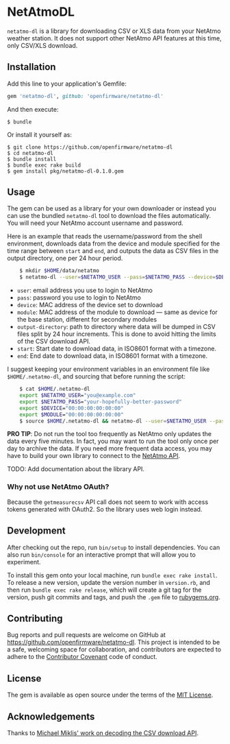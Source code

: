 # NetAtmoDL

`netatmo-dl` is a library for downloading CSV or XLS data from your NetAtmo weather station. It does not support other NetAtmo API features at this time, only CSV/XLS download.

## Installation

Add this line to your application's Gemfile:

```ruby
gem 'netatmo-dl', github: 'openfirmware/netatmo-dl'
```

And then execute:

    $ bundle

Or install it yourself as:

    $ git clone https://github.com/openfirmware/netatmo-dl
    $ cd netatmo-dl
    $ bundle install
    $ bundle exec rake build
    $ gem install pkg/netatmo-dl-0.1.0.gem

## Usage

The gem can be used as a library for your own downloader or instead you can use the bundled `netatmo-dl` tool to download the files automatically. You will need your NetAtmo account username and password.

Here is an example that reads the username/password from the shell environment, downloads data from the device and module specified for the time range between `start` and `end`, and outputs the data as CSV files in the output directory, one per 24 hour period.

```sh
    $ mkdir $HOME/data/netatmo
    $ netatmo-dl --user=$NETATMO_USER --pass=$NETATMO_PASS --device=$DEVICE --module=$MODULE --output-directory=$HOME/data/netatmo --start=2016-01-01T00:00:00Z --end=2016-01-01T00:06:00Z
```

* `user`: email address you use to login to NetAtmo
* `pass`: password you use to login to NetAtmo
* `device`: MAC address of the device set to download
* `module`: MAC address of the module to download — same as device for the base station, different for secondary modules
* `output-directory`: path to directory where data will be dumped in CSV files split by 24 hour increments. This is done to avoid hitting the limits of the CSV download API.
* `start`: Start date to download data, in ISO8601 format with a timezone.
* `end`: End date to download data, in ISO8601 format with a timezone.

I suggest keeping your environment variables in an environment file like `$HOME/.netatmo-dl`, and sourcing that before running the script:

```sh
    $ cat $HOME/.netatmo-dl
    export $NETATMO_USER="you@example.com"
    export $NETATMO_PASS="your-hopefully-better-password"
    export $DEVICE="00:00:00:00:00:00"
    export $MODULE="00:00:00:00:00:00"
    $ source $HOME/.netatmo-dl && netatmo-dl --user=$NETATMO_USER --pass=$NETATMO_PASS --device=$DEVICE --module=$MODULE --output-directory=$HOME/data/netatmo --start=2016-01-01T00:00:00Z --end=2016-01-01T00:06:00Z
```

**PRO TIP**: Do not run the tool too frequently as NetAtmo only updates the data every five minutes. In fact, you may want to run the tool only once per day to archive the data. If you need more frequent data access, you may have to build your own library to connect to the [NetAtmo API](https://dev.netatmo.com/doc).

TODO: Add documentation about the library API.

### Why not use NetAtmo OAuth?

Because the `getmeasurecsv` API call does not seem to work with access tokens generated with OAuth2. So the library uses web login instead.

## Development

After checking out the repo, run `bin/setup` to install dependencies. You can also run `bin/console` for an interactive prompt that will allow you to experiment.

To install this gem onto your local machine, run `bundle exec rake install`. To release a new version, update the version number in `version.rb`, and then run `bundle exec rake release`, which will create a git tag for the version, push git commits and tags, and push the `.gem` file to [rubygems.org](https://rubygems.org).

## Contributing

Bug reports and pull requests are welcome on GitHub at https://github.com/openfirmware/netatmo-dl. This project is intended to be a safe, welcoming space for collaboration, and contributors are expected to adhere to the [Contributor Covenant](contributor-covenant.org) code of conduct.

## License

The gem is available as open source under the terms of the [MIT License](http://opensource.org/licenses/MIT).

## Acknowledgements

Thanks to [Michael Miklis' work on decoding the CSV download API](https://www.michaelmiklis.de/export-netatmo-weather-station-data-to-csv-excel/).
